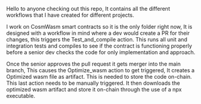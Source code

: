 Hello to anyone checking out this repo, It contains all the different workflows that I have created for different projects.

I work on CosmWasm smart contracts so it is the only folder right now, It is designed with a workflow in mind where a dev would create a PR for their changes, this triggers the Test_and_compile action. This runs all unit and integration tests and compiles to see if the contract is functioning properly before a senior dev checks the code for only implementation and approach. 

Once the senior approves the pull request it gets merger into the main branch, This causes the Optimize_wasm action to get triggered, It creates a Optimized wasm file as artifact. This is needed to store the code on-chain. This last action needs to be manually triggered. It then downloads the optimized wasm artifact and store it on-chain through the use of a npx executable.